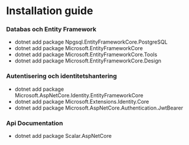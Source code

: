 # Installation guide

### Databas och Entity Framework

- dotnet add package Npgsql.EntityFrameworkCore.PostgreSQL
- dotnet add package Microsoft.EntityFrameworkCore
- dotnet add package Microsoft.EntityFrameworkCore.Tools
- dotnet add package Microsoft.EntityFrameworkCore.Design

### Autentisering och identitetshantering

- dotnet add package Microsoft.AspNetCore.Identity.EntityFrameworkCore
- dotnet add package Microsoft.Extensions.Identity.Core
- dotnet add package Microsoft.AspNetCore.Authentication.JwtBearer

### Api Documentation

- dotnet add package Scalar.AspNetCore
